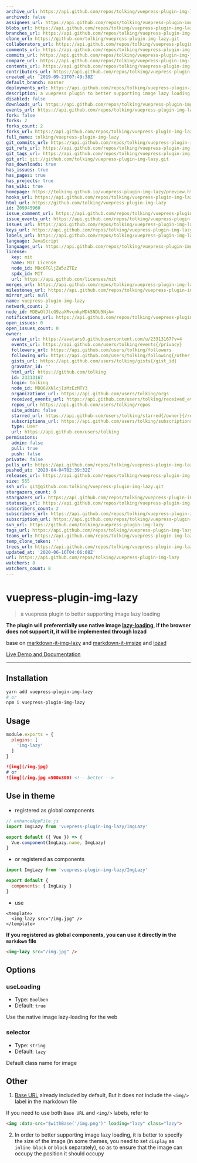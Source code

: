 ```yaml
---
archive_url: https://api.github.com/repos/tolking/vuepress-plugin-img-lazy/{archive_format}{/ref}
archived: false
assignees_url: https://api.github.com/repos/tolking/vuepress-plugin-img-lazy/assignees{/user}
blobs_url: https://api.github.com/repos/tolking/vuepress-plugin-img-lazy/git/blobs{/sha}
branches_url: https://api.github.com/repos/tolking/vuepress-plugin-img-lazy/branches{/branch}
clone_url: https://github.com/tolking/vuepress-plugin-img-lazy.git
collaborators_url: https://api.github.com/repos/tolking/vuepress-plugin-img-lazy/collaborators{/collaborator}
comments_url: https://api.github.com/repos/tolking/vuepress-plugin-img-lazy/comments{/number}
commits_url: https://api.github.com/repos/tolking/vuepress-plugin-img-lazy/commits{/sha}
compare_url: https://api.github.com/repos/tolking/vuepress-plugin-img-lazy/compare/{base}...{head}
contents_url: https://api.github.com/repos/tolking/vuepress-plugin-img-lazy/contents/{+path}
contributors_url: https://api.github.com/repos/tolking/vuepress-plugin-img-lazy/contributors
created_at: '2019-09-21T07:49:38Z'
default_branch: master
deployments_url: https://api.github.com/repos/tolking/vuepress-plugin-img-lazy/deployments
description: a vuepress plugin to better supporting image lazy loading
disabled: false
downloads_url: https://api.github.com/repos/tolking/vuepress-plugin-img-lazy/downloads
events_url: https://api.github.com/repos/tolking/vuepress-plugin-img-lazy/events
fork: false
forks: 2
forks_count: 2
forks_url: https://api.github.com/repos/tolking/vuepress-plugin-img-lazy/forks
full_name: tolking/vuepress-plugin-img-lazy
git_commits_url: https://api.github.com/repos/tolking/vuepress-plugin-img-lazy/git/commits{/sha}
git_refs_url: https://api.github.com/repos/tolking/vuepress-plugin-img-lazy/git/refs{/sha}
git_tags_url: https://api.github.com/repos/tolking/vuepress-plugin-img-lazy/git/tags{/sha}
git_url: git://github.com/tolking/vuepress-plugin-img-lazy.git
has_downloads: true
has_issues: true
has_pages: true
has_projects: true
has_wiki: true
homepage: https://tolking.github.io/vuepress-plugin-img-lazy/preview.html
hooks_url: https://api.github.com/repos/tolking/vuepress-plugin-img-lazy/hooks
html_url: https://github.com/tolking/vuepress-plugin-img-lazy
id: 209945960
issue_comment_url: https://api.github.com/repos/tolking/vuepress-plugin-img-lazy/issues/comments{/number}
issue_events_url: https://api.github.com/repos/tolking/vuepress-plugin-img-lazy/issues/events{/number}
issues_url: https://api.github.com/repos/tolking/vuepress-plugin-img-lazy/issues{/number}
keys_url: https://api.github.com/repos/tolking/vuepress-plugin-img-lazy/keys{/key_id}
labels_url: https://api.github.com/repos/tolking/vuepress-plugin-img-lazy/labels{/name}
language: JavaScript
languages_url: https://api.github.com/repos/tolking/vuepress-plugin-img-lazy/languages
license:
  key: mit
  name: MIT License
  node_id: MDc6TGljZW5zZTEz
  spdx_id: MIT
  url: https://api.github.com/licenses/mit
merges_url: https://api.github.com/repos/tolking/vuepress-plugin-img-lazy/merges
milestones_url: https://api.github.com/repos/tolking/vuepress-plugin-img-lazy/milestones{/number}
mirror_url: null
name: vuepress-plugin-img-lazy
network_count: 2
node_id: MDEwOlJlcG9zaXRvcnkyMDk5NDU5NjA=
notifications_url: https://api.github.com/repos/tolking/vuepress-plugin-img-lazy/notifications{?since,all,participating}
open_issues: 0
open_issues_count: 0
owner:
  avatar_url: https://avatars0.githubusercontent.com/u/23313167?v=4
  events_url: https://api.github.com/users/tolking/events{/privacy}
  followers_url: https://api.github.com/users/tolking/followers
  following_url: https://api.github.com/users/tolking/following{/other_user}
  gists_url: https://api.github.com/users/tolking/gists{/gist_id}
  gravatar_id: ''
  html_url: https://github.com/tolking
  id: 23313167
  login: tolking
  node_id: MDQ6VXNlcjIzMzEzMTY3
  organizations_url: https://api.github.com/users/tolking/orgs
  received_events_url: https://api.github.com/users/tolking/received_events
  repos_url: https://api.github.com/users/tolking/repos
  site_admin: false
  starred_url: https://api.github.com/users/tolking/starred{/owner}{/repo}
  subscriptions_url: https://api.github.com/users/tolking/subscriptions
  type: User
  url: https://api.github.com/users/tolking
permissions:
  admin: false
  pull: true
  push: false
private: false
pulls_url: https://api.github.com/repos/tolking/vuepress-plugin-img-lazy/pulls{/number}
pushed_at: '2020-04-04T02:39:32Z'
releases_url: https://api.github.com/repos/tolking/vuepress-plugin-img-lazy/releases{/id}
size: 555
ssh_url: git@github.com:tolking/vuepress-plugin-img-lazy.git
stargazers_count: 8
stargazers_url: https://api.github.com/repos/tolking/vuepress-plugin-img-lazy/stargazers
statuses_url: https://api.github.com/repos/tolking/vuepress-plugin-img-lazy/statuses/{sha}
subscribers_count: 2
subscribers_url: https://api.github.com/repos/tolking/vuepress-plugin-img-lazy/subscribers
subscription_url: https://api.github.com/repos/tolking/vuepress-plugin-img-lazy/subscription
svn_url: https://github.com/tolking/vuepress-plugin-img-lazy
tags_url: https://api.github.com/repos/tolking/vuepress-plugin-img-lazy/tags
teams_url: https://api.github.com/repos/tolking/vuepress-plugin-img-lazy/teams
temp_clone_token: ''
trees_url: https://api.github.com/repos/tolking/vuepress-plugin-img-lazy/git/trees{/sha}
updated_at: '2020-06-16T04:06:08Z'
url: https://api.github.com/repos/tolking/vuepress-plugin-img-lazy
watchers: 8
watchers_count: 8
---
```


# vuepress-plugin-img-lazy

> a vuepress plugin to better supporting image lazy loading

**The plugin will preferentially use native image [lazy-loading](https://caniuse.com/#feat=loading-lazy-attr), if the browser does not support it, it will be implemented through lozad**

base on [markdown-it-img-lazy](https://github.com/tolking/markdown-it-img-lazy) and [markdown-it-imsize](https://github.com/tatsy/markdown-it-imsize) and [lozad](https://github.com/ApoorvSaxena/lozad.js)

[Live Demo and Documentation](https://tolking.github.io/vuepress-plugin-img-lazy/preview.html)

---

## Installation

``` sh
yarn add vuepress-plugin-img-lazy
# or
npm i vuepress-plugin-img-lazy
```

## Usage

``` js
module.exports = {
  plugins: [
    'img-lazy'
  ]
}
```

``` md
![img](/img.jpg)
# or
![img](/img.jpg =500x300) <!-- better -->
```

## Use in theme

- registered as global components

``` js
// enhanceAppFile.js
import ImgLazy from 'vuepress-plugin-img-lazy/ImgLazy'

export default ({ Vue }) => {
  Vue.component(ImgLazy.name, ImgLazy)
}
```

- or registered as components

``` js
import ImgLazy from 'vuepress-plugin-img-lazy/ImgLazy'

export default {
  components: { ImgLazy }
}
```

- use

``` vue
<template>
  <img-lazy src="/img.jpg" />
</template>
```

**If you registered as global components, you can use it directly in the `markdown` file**

``` md
<img-lazy src="/img.jpg" />
```

## Options

### useLoading
- Type: `Boolben`
- Default: `true`

Use the native image lazy-loading for the web

### selector
- Type: `string`
- Default: `lazy`

Default class name for image

## Other

1. [Base URL](https://vuepress.vuejs.org/guide/assets.html#rBase%20URL) already included by default, But it does not include the `<img/>` label in the markdown file <Badge text="^1.0.2"/>

If you need to use both `Base URL` and `<img/>` labels, refer to

``` md
<img :data-src="$withBase('/img.png')" loading="lazy" class="lazy">
```

2. In order to better supporting image lazy loading, it is better to specify the size of the image (in some themes, you need to set `display` as `inline block` or `block` separately), so as to ensure that the image can occupy the position it should occupy
